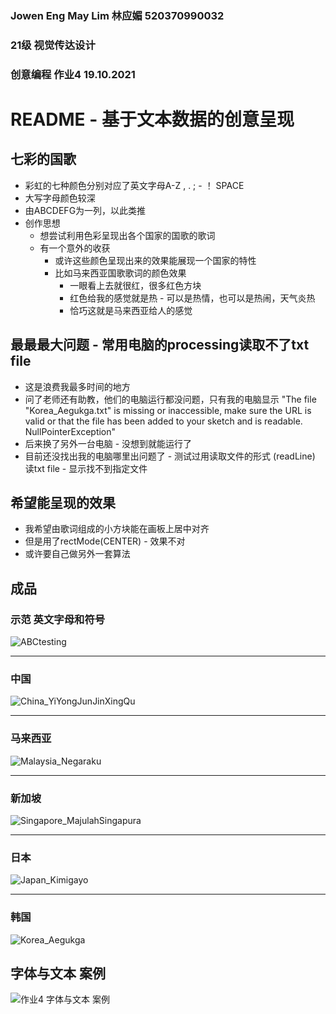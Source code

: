 ### Jowen Eng May Lim 林应媚 520370990032
### 21级 视觉传达设计
### 创意编程 作业4 19.10.2021
# README - 基于文本数据的创意呈现

## 七彩的国歌
- 彩虹的七种颜色分别对应了英文字母A-Z , . ; - ！ SPACE
- 大写字母颜色较深
- 由ABCDEFG为一列，以此类推
- 创作思想
    - 想尝试利用色彩呈现出各个国家的国歌的歌词
    - 有一个意外的收获
        - 或许这些颜色呈现出来的效果能展现一个国家的特性
        - 比如马来西亚国歌歌词的颜色效果 
            - 一眼看上去就很红，很多红色方块 
            - 红色给我的感觉就是热 - 可以是热情，也可以是热闹，天气炎热
            - 恰巧这就是马来西亚给人的感觉

## 最最最大问题 - 常用电脑的processing读取不了txt file
- 这是浪费我最多时间的地方
- 问了老师还有助教，他们的电脑运行都没问题，只有我的电脑显示
    "The file "Korea_Aegukga.txt" is missing or inaccessible, make sure the URL is valid or that the file has been added to your sketch and is readable.
    NullPointerException"
- 后来换了另外一台电脑 - 没想到就能运行了
- 目前还没找出我的电脑哪里出问题了 - 测试过用读取文件的形式 (readLine) 读txt file - 显示找不到指定文件

## 希望能呈现的效果
- 我希望由歌词组成的小方块能在画板上居中对齐
- 但是用了rectMode(CENTER) - 效果不对
- 或许要自己做另外一套算法

## 成品

### 示范 英文字母和符号
![ABCtesting](https://user-images.githubusercontent.com/90959477/137855694-b80fd915-ac62-48d6-aece-d5ff66c3862c.png)
___
### 中国
![China_YiYongJunJinXingQu](https://user-images.githubusercontent.com/90959477/137854686-905e84aa-a622-43b8-b629-b58d1f261c83.png)
___
### 马来西亚
![Malaysia_Negaraku](https://user-images.githubusercontent.com/90959477/137854723-42c22361-f7d2-4fdc-8d9b-8db5dbc3624e.png)
___
### 新加坡
![Singapore_MajulahSingapura](https://user-images.githubusercontent.com/90959477/137854728-96573b15-be57-4084-80e8-fdaa18182b71.png)
___
### 日本
![Japan_Kimigayo](https://user-images.githubusercontent.com/90959477/137854700-46de9cd9-a245-4832-bf0e-77c0587dfd6a.png)
___
### 韩国
![Korea_Aegukga](https://user-images.githubusercontent.com/90959477/137854712-af1a9aab-23c5-4f2c-8d48-2918bba8bda0.png)

## 字体与文本 案例
![作业4 字体与文本 案例](https://user-images.githubusercontent.com/90959477/137922381-12301abc-c529-437b-a2ea-44ce44d5810a.jpg)
